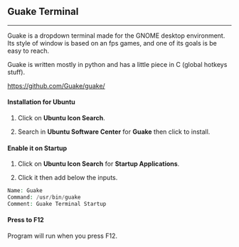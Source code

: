 

## Guake Terminal

-----

Guake is a dropdown terminal made for the GNOME desktop environment. Its style of window is based on an fps games, and one of its goals is be easy to reach.

Guake is written mostly in python and has a little piece in C (global hotkeys stuff).

<a href="https://github.com/Guake/guake/">https://github.com/Guake/guake/</a>

#### Installation for Ubuntu

1. Click on <b>Ubuntu Icon Search</b>.

2. Search in <b>Ubuntu Software Center</b> for <b>Guake</b> then click to install.

#### Enable it on Startup

1. Click on <b>Ubuntu Icon Search</b> for <b>Startup Applications</b>.

2. Click it then add below the inputs.

```php
Name: Guake
Command: /usr/bin/guake
Comment: Guake Terminal Startup
```

#### Press to F12

Program will run when you press F12.